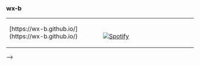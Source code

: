### wx-b

<!-- [![Anurag's github stats](https://github-readme-stats.vercel.app/api?username=wx-b&count_private=true&include_all_commits=true&show_icons=true&theme=algolia)](https://github.com/anuraghazra/github-readme-stats) -->


<!-- [![spotify-github-profile](https://spotify-github-profile.vercel.app/api/view?uid=backside9&cover_image=true&theme=natemoo-re&bar_color=53b14f&bar_color_cover=false)](https://github.com/kittinan/spotify-github-profile) -->


<!--
**wx-b/wx-b** is a ✨ _special_ ✨ repository because its `README.md` (this file) appears on your GitHub profile.

Here are some ideas to get you started:

- 🔭 I’m currently working on ...
- 🌱 I’m currently learning ...
- 👯 I’m looking to collaborate on ...
- 🤔 I’m looking for help with ...
- 💬 Ask me about ...
- 📫 How to reach me: ...
- 😄 Pronouns: ...
- ⚡ Fun fact: ...
-->


<table width="100%"> 
  <tr>
  <td width="50%">
      [https://wx-b.github.io/](https://wx-b.github.io/)


  </td>
  <td width="50%">  
 

&nbsp; <br> [![Spotify](https://spotify-github-profile.vercel.app/api/view?uid=backside9&cover_image=true&theme=natemoo-re&bar_color=53b14f&bar_color_cover=false)](https://open.spotify.com/user/backside9)
<!-- feed start -->
<!-- feed end -->

  </td>
  </table>
  
<!-- <table width="100%"> 
  <tr>
  <td width="50%">

<!-- cv start -->

<!-- cv end -->

  </td>
  <td width="50%">
  
<!-- stats start -->

<!-- stats end -->

  </td>
  </table>
  
<!-- projects start -->

<!-- projects end --> -->
